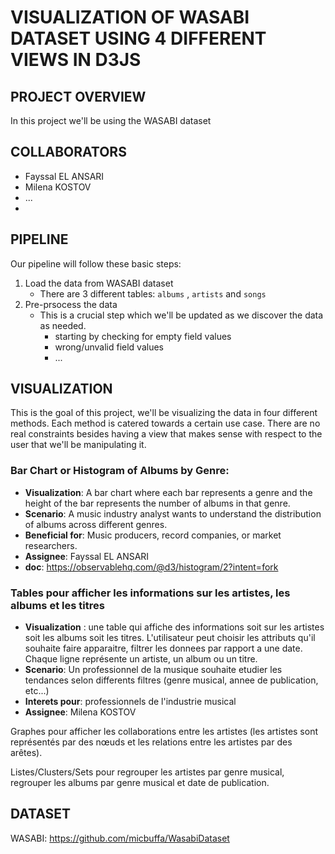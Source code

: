 # VISUALIZATION OF WASABI DATASET USING 4 DIFFERENT VIEWS IN D3JS

## PROJECT OVERVIEW

In this project we'll be using the WASABI dataset

## COLLABORATORS

- Fayssal EL ANSARI
- Milena KOSTOV
- ...
-

## PIPELINE

Our pipeline will follow these basic steps:

1. Load the data from WASABI dataset
   - There are 3 different tables: `albums` , `artists` and `songs`
2. Pre-prsocess the data
   - This is a crucial step which we'll be updated as we discover the data as needed.
     - starting by checking for empty field values
     - wrong/unvalid field values
     - ...

## VISUALIZATION

This is the goal of this project, we'll be visualizing the data in four different methods. Each method is catered towards a certain use case. There are no real constraints besides having a view that makes sense with respect to the user that we'll be manipulating it.

### Bar Chart or Histogram of Albums by Genre:

- **Visualization**: A bar chart where each bar represents a genre and the height of the bar represents the number of albums in that genre.
- **Scenario**: A music industry analyst wants to understand the distribution of albums across different genres.
- **Beneficial for**: Music producers, record companies, or market researchers.
- **Assignee**: Fayssal EL ANSARI
- **doc**: https://observablehq.com/@d3/histogram/2?intent=fork


### Tables pour afficher les informations sur les artistes, les albums et les titres

- **Visualization** : une table qui affiche des informations soit sur les artistes soit les albums soit les titres. L'utilisateur peut choisir les attributs qu'il souhaite faire apparaitre, filtrer les donnees par rapport a une date. Chaque ligne représente un artiste, un album ou un titre.
- **Scenario**: Un professionnel de la musique souhaite etudier les tendances selon differents filtres (genre musical, annee de publication, etc...)
- **Interets pour**: professionnels de l'industrie musical
- **Assignee**: Milena KOSTOV



Graphes pour afficher les collaborations entre les artistes (les artistes sont représentés par 
    des nœuds et les relations entre les artistes par des arêtes).

Listes/Clusters/Sets pour regrouper les artistes par genre musical, regrouper les albums par
     genre musical et date de publication.

## DATASET

WASABI: https://github.com/micbuffa/WasabiDataset

